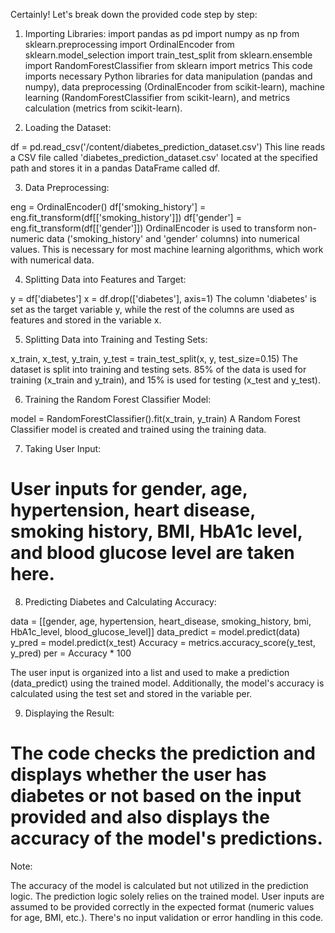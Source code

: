 














Certainly! Let's break down the provided code step by step:

1. Importing Libraries:
import pandas as pd
import numpy as np
from sklearn.preprocessing import OrdinalEncoder
from sklearn.model_selection import train_test_split
from sklearn.ensemble import RandomForestClassifier
from sklearn import metrics
This code imports necessary Python libraries for data manipulation (pandas and numpy), data preprocessing (OrdinalEncoder from scikit-learn), machine learning (RandomForestClassifier from scikit-learn), and metrics calculation (metrics from scikit-learn).

2. Loading the Dataset:

df = pd.read_csv('/content/diabetes_prediction_dataset.csv')
This line reads a CSV file called 'diabetes_prediction_dataset.csv' located at the specified path and stores it in a pandas DataFrame called df.

3. Data Preprocessing:

eng = OrdinalEncoder()
df['smoking_history'] = eng.fit_transform(df[['smoking_history']])
df['gender'] = eng.fit_transform(df[['gender']])
OrdinalEncoder is used to transform non-numeric data ('smoking_history' and 'gender' columns) into numerical values. This is necessary for most machine learning algorithms, which work with numerical data.

4. Splitting Data into Features and Target:

y = df['diabetes']
x = df.drop(['diabetes'], axis=1)
The column 'diabetes' is set as the target variable y, while the rest of the columns are used as features and stored in the variable x.

5. Splitting Data into Training and Testing Sets:

x_train, x_test, y_train, y_test = train_test_split(x, y, test_size=0.15)
The dataset is split into training and testing sets. 85% of the data is used for training (x_train and y_train), and 15% is used for testing (x_test and y_test).

6. Training the Random Forest Classifier Model:

model = RandomForestClassifier().fit(x_train, y_train)
A Random Forest Classifier model is created and trained using the training data.

7. Taking User Input:

# User inputs for gender, age, hypertension, heart disease, smoking history, BMI, HbA1c level, and blood glucose level are taken here.

8. Predicting Diabetes and Calculating Accuracy:

data = [[gender, age, hypertension, heart_disease, smoking_history, bmi, HbA1c_level, blood_glucose_level]]
data_predict = model.predict(data)
y_pred = model.predict(x_test)
Accuracy = metrics.accuracy_score(y_test, y_pred)
per = Accuracy * 100


The user input is organized into a list and used to make a prediction (data_predict) using the trained model. Additionally, the model's accuracy is calculated using the test set and stored in the variable per.

9. Displaying the Result:

# The code checks the prediction and displays whether the user has diabetes or not based on the input provided and also displays the accuracy of the model's predictions.
Note:

The accuracy of the model is calculated but not utilized in the prediction logic. The prediction logic solely relies on the trained model.
User inputs are assumed to be provided correctly in the expected format (numeric values for age, BMI, etc.). There's no input validation or error handling in this code.
